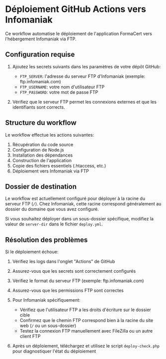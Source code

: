 
# Déploiement GitHub Actions vers Infomaniak

Ce workflow automatise le déploiement de l'application FormaCert vers l'hébergement Infomaniak via FTP.

## Configuration requise

1. Ajoutez les secrets suivants dans les paramètres de votre dépôt GitHub:
   - `FTP_SERVER`: l'adresse du serveur FTP d'Infomaniak (exemple: ftp.infomaniak.com)
   - `FTP_USERNAME`: votre nom d'utilisateur FTP
   - `FTP_PASSWORD`: votre mot de passe FTP

2. Vérifiez que le serveur FTP permet les connexions externes et que les identifiants sont corrects.

## Structure du workflow

Le workflow effectue les actions suivantes:
1. Récupération du code source
2. Configuration de Node.js
3. Installation des dépendances
4. Construction de l'application
5. Copie des fichiers essentiels (.htaccess, etc.)
6. Déploiement vers Infomaniak via FTP

## Dossier de destination

Le workflow est actuellement configuré pour déployer à la racine du serveur FTP (`/`). 
Chez Infomaniak, cette racine correspond généralement au dossier du domaine que vous avez configuré.

Si vous souhaitez déployer dans un sous-dossier spécifique, modifiez la valeur de `server-dir` dans le fichier `deploy.yml`.

## Résolution des problèmes

Si le déploiement échoue:
1. Vérifiez les logs dans l'onglet "Actions" de GitHub
2. Assurez-vous que les secrets sont correctement configurés
3. Vérifiez le format du serveur FTP (exemple: ftp.infomaniak.com)
4. Assurez-vous que les permissions FTP sont correctes
5. Pour Infomaniak spécifiquement:
   - Vérifiez que l'utilisateur FTP a les droits d'écriture sur le dossier cible
   - Confirmez que le chemin FTP correspond bien à la racine du site web (`/` ou un sous-dossier)
   - Testez la connexion FTP manuellement avec FileZilla ou un autre client FTP

6. Après un déploiement, téléchargez et utilisez le script `deploy-check.php` pour diagnostiquer l'état du déploiement
